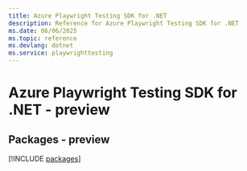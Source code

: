 ```yaml
---
title: Azure Playwright Testing SDK for .NET
description: Reference for Azure Playwright Testing SDK for .NET
ms.date: 06/06/2025
ms.topic: reference
ms.devlang: dotnet
ms.service: playwrighttesting
---
```

# Azure Playwright Testing SDK for .NET - preview
## Packages - preview
[!INCLUDE [packages](playwright-testing-index.md)]